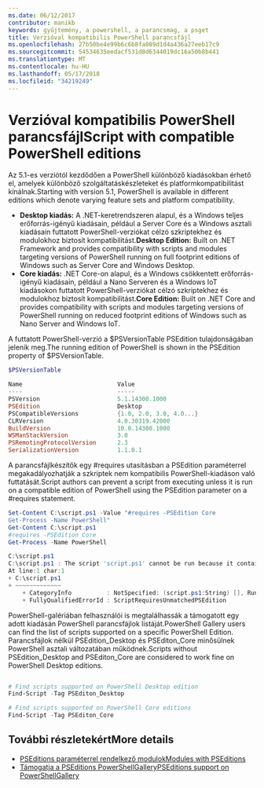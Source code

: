 ```yaml
---
ms.date: 06/12/2017
contributor: manikb
keywords: gyűjtemény, a powershell, a parancsmag, a psget
title: Verzióval kompatibilis PowerShell parancsfájl
ms.openlocfilehash: 27b50be4e99b6c6b8fa089d1d4a436a27eeb17c9
ms.sourcegitcommit: 54534635eedacf531d8d6344019dc16a50b8b441
ms.translationtype: MT
ms.contentlocale: hu-HU
ms.lasthandoff: 05/17/2018
ms.locfileid: "34219249"
---
```

# <a name="script-with-compatible-powershell-editions"></a><span data-ttu-id="2e353-103">Verzióval kompatibilis PowerShell parancsfájl</span><span class="sxs-lookup"><span data-stu-id="2e353-103">Script with compatible PowerShell editions</span></span>

<span data-ttu-id="2e353-104">Az 5.1-es verziótól kezdődően a PowerShell különböző kiadásokban érhető el, amelyek különböző szolgáltatáskészleteket és platformkompatibilitást kínálnak.</span><span class="sxs-lookup"><span data-stu-id="2e353-104">Starting with version 5.1, PowerShell is available in different editions which denote varying feature sets and platform compatibility.</span></span>

- <span data-ttu-id="2e353-105">**Desktop kiadás:** A .NET-keretrendszeren alapul, és a Windows teljes erőforrás-igényű kiadásain, például a Server Core és a Windows asztali kiadásain futtatott PowerShell-verziókat célzó szkriptekhez és modulokhoz biztosít kompatibilitást.</span><span class="sxs-lookup"><span data-stu-id="2e353-105">**Desktop Edition:** Built on .NET Framework and provides compatibility with scripts and modules targeting versions of PowerShell running on full footprint editions of Windows such as Server Core and Windows Desktop.</span></span>
- <span data-ttu-id="2e353-106">**Core kiadás:** .NET Core-on alapul, és a Windows csökkentett erőforrás-igényű kiadásain, például a Nano Serveren és a Windows IoT kiadásokon futtatott PowerShell-verziókat célzó szkriptekhez és modulokhoz biztosít kompatibilitást.</span><span class="sxs-lookup"><span data-stu-id="2e353-106">**Core Edition:** Built on .NET Core and provides compatibility with scripts and modules targeting versions of PowerShell running on reduced footprint editions of Windows such as Nano Server and Windows IoT.</span></span>

<span data-ttu-id="2e353-107">A futtatott PowerShell-verzió a $PSVersionTable PSEdition tulajdonságában jelenik meg.</span><span class="sxs-lookup"><span data-stu-id="2e353-107">The running edition of PowerShell is shown in the PSEdition property of $PSVersionTable.</span></span>

```powershell
$PSVersionTable

Name                           Value
----                           -----
PSVersion                      5.1.14300.1000
PSEdition                      Desktop
PSCompatibleVersions           {1.0, 2.0, 3.0, 4.0...}
CLRVersion                     4.0.30319.42000
BuildVersion                   10.0.14300.1000
WSManStackVersion              3.0
PSRemotingProtocolVersion      2.3
SerializationVersion           1.1.0.1
```

<span data-ttu-id="2e353-108">A parancsfájlkészítők egy #requires utasításban a PSEdition paraméterrel megakadályozhatják a szkriptek nem kompatibilis PowerShell-kiadáson való futtatását.</span><span class="sxs-lookup"><span data-stu-id="2e353-108">Script authors can prevent a script from executing unless it is run on a compatible edition of PowerShell using the PSEdition parameter on a #requires statement.</span></span>

```powershell
Set-Content C:\script.ps1 -Value "#requires -PSEdition Core
Get-Process -Name PowerShell"
Get-Content C:\script.ps1
#requires -PSEdition Core
Get-Process -Name PowerShell

C:\script.ps1
C:\script.ps1 : The script 'script.ps1' cannot be run because it contained a "#requires" statement for PowerShell Core edition. The edition of PowerShell that is required by the script does not match the currently running PowerShell Desktop edition.
At line:1 char:1
+ C:\script.ps1
+ ~~~~~~~~~~~~~
    + CategoryInfo          : NotSpecified: (script.ps1:String) [], RuntimeException
    + FullyQualifiedErrorId : ScriptRequiresUnmatchedPSEdition
```

<span data-ttu-id="2e353-109">PowerShell-galériában felhasználói is megtalálhassák a támogatott egy adott kiadásán PowerShell parancsfájlok listáját.</span><span class="sxs-lookup"><span data-stu-id="2e353-109">PowerShell Gallery users can find the list of scripts supported on a specific PowerShell Edition.</span></span>
<span data-ttu-id="2e353-110">Parancsfájlok nélkül PSEdition_Desktop és PSEditon_Core minősülnek PowerShell asztali változatában működnek.</span><span class="sxs-lookup"><span data-stu-id="2e353-110">Scripts without PSEdition_Desktop and PSEditon_Core are considered to work fine on PowerShell Desktop editions.</span></span>

```powershell

# Find scripts supported on PowerShell Desktop edition
Find-Script -Tag PSEditon_Desktop

# Find scripts supported on PowerShell Core editions
Find-Script -Tag PSEditon_Core

```

## <a name="more-details"></a><span data-ttu-id="2e353-111">További részletekért</span><span class="sxs-lookup"><span data-stu-id="2e353-111">More details</span></span>

- [<span data-ttu-id="2e353-112">PSEditions paraméterrel rendelkező modulok</span><span class="sxs-lookup"><span data-stu-id="2e353-112">Modules with PSEditions</span></span>](module-psedition-support.md)
- [<span data-ttu-id="2e353-113">Támogatja a PSEditions PowerShellGallery</span><span class="sxs-lookup"><span data-stu-id="2e353-113">PSEditions support on PowerShellGallery</span></span>](../how-to/finding-items/searching-by-psedition.md)
